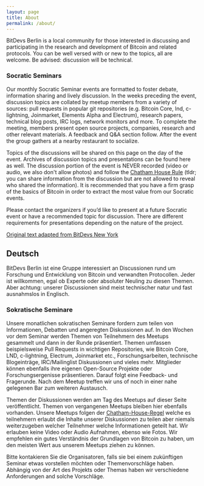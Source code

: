 ```yaml
---
layout: page
title: About
permalink: /about/
---
```


BitDevs Berlin is a local community for those interested in discussing and participating in the research and development of Bitcoin
and related protocols. You can be well versed with or new to the topics, all are welcome. Be advised: discussion will be technical.

### Socratic Seminars
Our monthly Socratic Seminar events are formatted to foster debate, information sharing and lively discussion. In the weeks
preceding the event, discussion topics are collated by meetup members from a variety of sources: pull requests in popular git
repositories (e.g. Bitcoin Core, lnd, c-lightning, Joinmarket, Elements Alpha and Electrum), research papers, technical blog
posts, IRC logs, network monitors and more. To complete the meeting, members present open source projects, companies, research
and other relevant materials. A feedback and Q&A section follow. After the event the group gathers at a nearby restaurant to socialize.

Topics of the discussions will be shared on this page on the day of the event. Archives of discussion topics and presentations
can be found here as well. The discussion portion of the event is NEVER recorded (video or audio, we also don't allow photos) and follow
the [Chatham House Rule](https://en.wikipedia.org/wiki/Chatham_House_Rule) (tldr; you can share information from the discussion
but are not allowed to reveal who shared the information). It is recommended
that you have a firm grasp of the basics of Bitcoin in order to extract the most value from our Socratic events.

Please contact the organizers if you’d like to present at a future Socratic event or have a recommended topic for discussion.
There are different requirements for presentations depending on the nature of the project.

[Original text adapted from BitDevs New York](https://bitdevs.org/about)

## Deutsch

BitDevs Berlin ist eine Gruppe interessiert an Discussionen rund um Forschung und Entwicklung von Bitcoin und verwandten
Protocollen. Jeder ist willkommen, egal ob Experte oder absoluter Neuling zu diesen Themen. Aber achtung: unserer Discussionen
sind meist technischer natur und fast ausnahmslos in Englisch.

### Sokratische Seminare
Unsere monatlichen sokratischen Seminare fordern zum teilen von Informationen, Debatten und angeregten Diskussionen auf. In den
Wochen vor dem Seminar werden Themen von Teilnehmern des Meetups gesammelt und dann in der Runde präsentiert. Themen umfassen
beispielsweise Pull Requests in wichtigen Repositories, wie Bitcoin Core, LND, c-lightning, Electrum, Joinmarket etc.,
Forschungsarbeiten, technische Blogeinträge, IRC/Mailinglist Diskussionen und vieles mehr. Mitglieder können ebenfalls ihre
eigenen Open-Source Projekte oder Forschungsergenisse präsentieren. Darauf folgt eine Feedback- und Fragerunde. Nach dem
Meetup treffen wir uns of noch in einer nahe gelegenen Bar zum weiteren Austausch.

Themen der Diskussionen werden am Tag des Meetups auf dieser Seite veröffentlicht. Themen von vergangenen Meetups bleiben
hier ebenfalls vorhanden. Unsere Meetups folgen der [Chatham-House-Regel](https://de.wikipedia.org/wiki/Chatham_House_Rule)
welche es teilnehmern erlaubt die Inhalte unserer Diskussionen zu teilen aber niemals weiterzugeben welcher Teilnehmer
welche Informationen geteilt hat. Wir erlauben keine Video oder Audio Aufnahmen, ebenso wie Fotos. Wir empfehlen ein gutes
Verständnis der Grundlagen von Bitcoin zu haben, um den meisten Wert aus unserem Meetups ziehen zu können.

Bitte kontakieren Sie die Organisatoren, falls sie bei einem zukünftigen Seminar etwas vorstellen möchten oder Themenvorschläge
haben. Abhängig von der Art des Projekts oder Themas haben wir verschiedene Anforderungen and solche Vorschläge.
